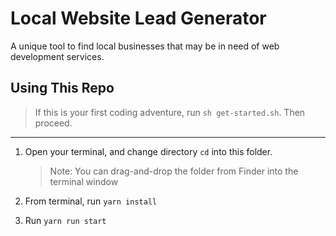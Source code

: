 # Local Website Lead Generator

A unique tool to find local businesses that may be in need of web development services. 

## Using This Repo

> If this is your first coding adventure, run `sh get-started.sh`. Then proceed. 

---

1. Open your terminal, and change directory `cd` into this folder. 
   > Note: You can drag-and-drop the folder from Finder into the terminal window

2. From terminal, run `yarn install`
3. Run `yarn run start`